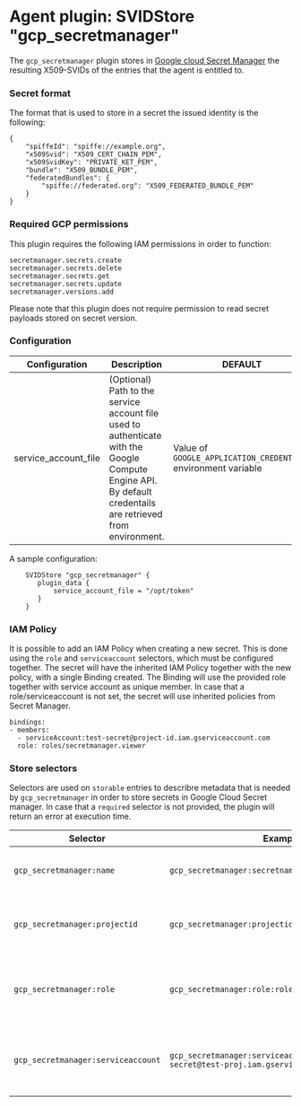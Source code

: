 # Agent plugin: SVIDStore "gcp_secretmanager"

The `gcp_secretmanager` plugin stores in [Google cloud Secret Manager](https://cloud.google.com/secret-manager) the resulting X509-SVIDs of the entries that the agent is entitled to. 

### Secret format

The format that is used to store in a secret the issued identity is the following:

```
{
	"spiffeId": "spiffe://example.org",
	"x509Svid": "X509_CERT_CHAIN_PEM",
	"x509SvidKey": "PRIVATE_KET_PEM",
	"bundle": "X509_BUNDLE_PEM",
	"federatedBundles": {
		"spiffe://federated.org": "X509_FEDERATED_BUNDLE_PEM"
	}
}
```

### Required GCP permissions

This plugin requires the following IAM permissions in order to function:
```
secretmanager.secrets.create
secretmanager.secrets.delete
secretmanager.secrets.get
secretmanager.secrets.update
secretmanager.versions.add
```
Please note that this plugin does not require permission to read secret payloads stored on secret version.

### Configuration

| Configuration        | Description | DEFAULT        | 
| -------------------- | ----------- | -------------- | 
| service_account_file | (Optional) Path to the service account file used to authenticate with the Google Compute Engine API. By default credentails are retrieved from environment. | Value of `GOOGLE_APPLICATION_CREDENTIALS ` environment variable | 

A sample configuration:

```
    SVIDStore "gcp_secretmanager" {
       plugin_data {
           service_account_file = "/opt/token"
       }
    }
```

### IAM Policy

It is possible to add an IAM Policy when creating a new secret. This is done using the `role` and `serviceaccount` selectors, which must be configured together.
The secret will have the inherited IAM Policy together with the new policy, with a single Binding created. The Binding will use the provided role together with service account as unique member.
In case that a role/serviceaccount is not set, the secret will use inherited policies from Secret Manager.

```
bindings:
- members:
  - serviceAccount:test-secret@project-id.iam.gserviceaccount.com
  role: roles/secretmanager.viewer
```

### Store selectors

Selectors are used on `storable` entries to describre metadata that is needed by `gcp_secretmanager` in order to store secrets in Google Cloud Secret manager. In case that a `required` selector is not provided, the plugin will return an error at execution time. 

| Selector                      | Example                                    | Required | Description                                    |
| ----------------------------- | ------------------------------------------ | -------- | --------------------------------------------   |
| `gcp_secretmanager:name`      | `gcp_secretmanager:secretname:some-name`   | x        | The secret name where SVID will be stored      |
| `gcp_secretmanager:projectid` | `gcp_secretmanager:projectid:some-project` | x        | The Google Cloud project ID which the plugin will use Secret Manager |
| `gcp_secretmanager:role`     | `gcp_secretmanager:role:roles/secretmanager.viewer` | -        | The Google Cloud role id for IAM policy (serviceaccount required when set) |
| `gcp_secretmanager:serviceaccount` | `gcp_secretmanager:serviceaccount:test-secret@test-proj.iam.gserviceaccount.com` | -        | The Google Cloud Service account for IAM policy (role required when set) |

